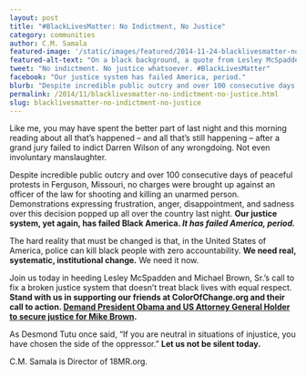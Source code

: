 ```yaml
---
layout: post
title: "#BlackLivesMatter: No Indictment, No Justice"
category: communities
author: C.M. Samala
featured-image: '/static/images/featured/2014-11-24-blacklivesmatter-no.png'
featured-alt-text: "On a black background, a quote from Lesley McSpadden & Michael Brown, Sr.'s press release: 'We ask that you channel your frustration in ways that will make a positive change. We need to work together to fix the system that allowed this to happen."
tweet: "No indictment. No justice whatsoever. #BlackLivesMatter"
facebook: "Our justice system has failed America, period."
blurb: "Despite incredible public outcry and over 100 consecutive days of peaceful protests in Ferguson, Missouri, no charges were brought up against an officer of the law for shooting and killing an unarmed person. Demonstrations expressing frustration, anger, disappointment, and sadness over this decision popped up all over the country last night. Our justice system, yet again, has failed Black America. It has failed America, period."
permalink: /2014/11/blacklivesmatter-no-indictment-no-justice.html
slug: blacklivesmatter-no-indictment-no-justice
---
```


Like me, you may have spent the better part of last night and this morning reading about all that’s happened – and all that’s still happening – after a grand jury failed to indict Darren Wilson of any wrongdoing. Not even involuntary manslaughter.

Despite incredible public outcry and over 100 consecutive days of peaceful protests in Ferguson, Missouri, no charges were brought up against an officer of the law for shooting and killing an unarmed person. Demonstrations expressing frustration, anger, disappointment, and sadness over this decision popped up all over the country last night. __Our justice system, yet again, has failed Black America. _It has failed America, period.___

The hard reality that must be changed is that, in the United States of America, police can kill black people with zero accountability. __We need real, systematic, institutional change.__ We need it now.

Join us today in heeding Lesley McSpadden and Michael Brown, Sr.’s call to fix a broken justice system that doesn’t treat black lives with equal respect. __Stand with us in supporting our friends at ColorOfChange.org and their call to action. [Demand President Obama and US Attorney General Holder to secure justice for Mike Brown](http://act.colorofchange.org/sign/justicemikebrownforward/?utm_source=18MR).__

As Desmond Tutu once said, “If you are neutral in situations of injustice, you have chosen the side of the oppressor.” __Let us not be silent today.__

C.M. Samala is Director of 18MR.org.